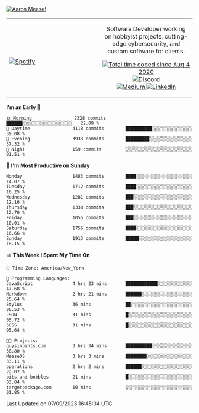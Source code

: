 [![Aaron Meese!](https://user-images.githubusercontent.com/17814535/88975338-a2aabf00-d27f-11ea-963f-8a19608716b4.png)](https://github.com/ajmeese7/readme-ascii "README ASCII")

<!-- Modified from project here: https://github.com/novatorem/novatorem -->
<table width="100%">
  <tr>
  <td width="50%">

&nbsp; <br> [![Spotify](https://ajmeese7.vercel.app/api/spotify)](https://open.spotify.com/user/ajmeese)

  </td>
  <td width="50%">
    <p align="center">
    Software Developer working on hobbyist projects, cutting-edge cybersecurity, and custom software for clients.
    </p>
    <p align="center">
      <a href="https://wakatime.com/@f726891d-3b02-46cd-9b60-e8c59f9e2b14">
        <img src="https://wakatime.com/badge/user/f726891d-3b02-46cd-9b60-e8c59f9e2b14.svg" alt="Total time coded since Aug 4 2020" title="WakaTime" />
      </a>
      <a href="http://link.aaronmeese.com/discord">
        <img src="https://img.shields.io/badge/discord-ajmeese7%234835-369?style=flat-square&logo=discord&logoColor=white&color=purple" alt="Discord" title="Discord">
      </a>
      <br />
      <a href="https://link.aaronmeese.com/medium">
        <img src="https://img.shields.io/badge/medium-ajmeese7-1DB954?style=flat-square&logo=medium&logoColor=white" alt="Medium" title="Medium">
      </a>
      <a href="https://link.aaronmeese.com/linkedin">
        <img src="https://img.shields.io/badge/linkedIn-aaronmeese-1DB954?style=flat-square&logo=linkedin&logoColor=white&color=blue" alt="LinkedIn" title="LinkedIn">
      </a>
    </p>
  </td>

</table>

[//]: <> (The `&nbsp;` is to have Aphelion take up more space)

<!--START_SECTION:waka-->
**I'm an Early 🐤** 

```text
🌞 Morning                2328 commits        ██████░░░░░░░░░░░░░░░░░░░   22.09 % 
🌆 Daytime                4118 commits        ██████████░░░░░░░░░░░░░░░   39.08 % 
🌃 Evening                3933 commits        █████████░░░░░░░░░░░░░░░░   37.32 % 
🌙 Night                  159 commits         ░░░░░░░░░░░░░░░░░░░░░░░░░   01.51 % 
```
📅 **I'm Most Productive on Sunday** 

```text
Monday                   1483 commits        ████░░░░░░░░░░░░░░░░░░░░░   14.07 % 
Tuesday                  1712 commits        ████░░░░░░░░░░░░░░░░░░░░░   16.25 % 
Wednesday                1281 commits        ███░░░░░░░░░░░░░░░░░░░░░░   12.16 % 
Thursday                 1338 commits        ███░░░░░░░░░░░░░░░░░░░░░░   12.70 % 
Friday                   1055 commits        ███░░░░░░░░░░░░░░░░░░░░░░   10.01 % 
Saturday                 1756 commits        ████░░░░░░░░░░░░░░░░░░░░░   16.66 % 
Sunday                   1913 commits        █████░░░░░░░░░░░░░░░░░░░░   18.15 % 
```


📊 **This Week I Spent My Time On** 

```text
🕑︎ Time Zone: America/New_York

💬 Programming Languages: 
JavaScript               4 hrs 23 mins       ████████████░░░░░░░░░░░░░   47.68 % 
Markdown                 2 hrs 21 mins       ██████░░░░░░░░░░░░░░░░░░░   25.64 % 
Stylus                   36 mins             ██░░░░░░░░░░░░░░░░░░░░░░░   06.53 % 
JSON                     31 mins             █░░░░░░░░░░░░░░░░░░░░░░░░   05.72 % 
SCSS                     31 mins             █░░░░░░░░░░░░░░░░░░░░░░░░   05.64 % 

🐱‍💻 Projects: 
guysinpants.com          3 hrs 34 mins       ██████████░░░░░░░░░░░░░░░   38.80 % 
MeeseOS                  3 hrs 3 mins        ████████░░░░░░░░░░░░░░░░░   33.11 % 
operations               2 hrs 2 mins        ██████░░░░░░░░░░░░░░░░░░░   22.07 % 
bits-and-bobbles         21 mins             █░░░░░░░░░░░░░░░░░░░░░░░░   03.84 % 
targetpackage.com        10 mins             ░░░░░░░░░░░░░░░░░░░░░░░░░   01.85 % 
```


 Last Updated on 07/09/2023 16:45:34 UTC
<!--END_SECTION:waka-->
